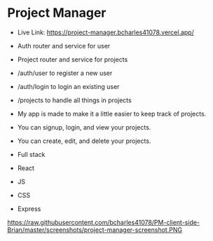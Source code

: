 # Project Manager

- Live Link: https://project-manager.bcharles41078.vercel.app/

- Auth router and service for user
- Project router and service for projects

- /auth/user to register a new user
- /auth/login to login an existing user
- /projects to handle all things in projects

- My app is made to make it a little easier to keep track of projects.
- You can signup, login, and view your projects. 
- You can create, edit, and delete your projects.

- Full stack 
-   React
-   JS
-   CSS
-   Express

https://raw.githubusercontent.com/bcharles41078/PM-client-side-Brian/master/screenshots/project-manager-screenshot.PNG

